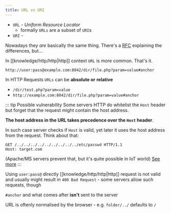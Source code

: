 ```yaml
---
title: URL vs URI
---
```


- `URL` - _Uniform Resource Locator_
  - formally `URLs` are a subset of `URI`s
- `URI` -

Nowadays they _are_ basically the same thing. There's a [RFC](https://datatracker.ietf.org/doc/html/rfc3305) explaining the differences, but...

In [[knowledge/http/http|http]] context `URL` is more common. That's it.

```
http://user:pass@example.com:8042/dir/file.php?param=value#anchor
```

In HTTP Requests `URLs` can be **absolute or** **relative**

- `/dir/test.php?param=value`
- `http://example.com:8042/dir/file.php?param=value#anchor`

::: tip Possible vulnerability
Some servers HTTP do whitelist the `Host` header but forget that the request might contain the host address.

**The host address in the URL takes precedence over the `Host` header**.

In such case server checks if `Host` is valid, yet later it uses the host address from the request. Think about that:

```http
GET /../../../../../../../../../etc/passwd HTTP/1.1 
Host: target.com
```
(Apache/MS servers prevent that, but it's quite possible in IoT world)
[See more](https://portswigger.net/blog/cracking-the-lens-targeting-https-hidden-attack-surface)
:::

Using `user:pass@` directly [[knowledge/http/http|http]] request is not valid and usually might result in `400 Bad Request` - some servers allow such requests, though

`#anchor` and what comes after **isn't** sent to the server

URL is oftenly normalised by the browser - e.g. `folder/../` defaults to `/`

